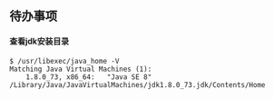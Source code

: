 ## 待办事项

#### 查看jdk安装目录

```
$ /usr/libexec/java_home -V
Matching Java Virtual Machines (1):
    1.8.0_73, x86_64:	"Java SE 8"	/Library/Java/JavaVirtualMachines/jdk1.8.0_73.jdk/Contents/Home
```
